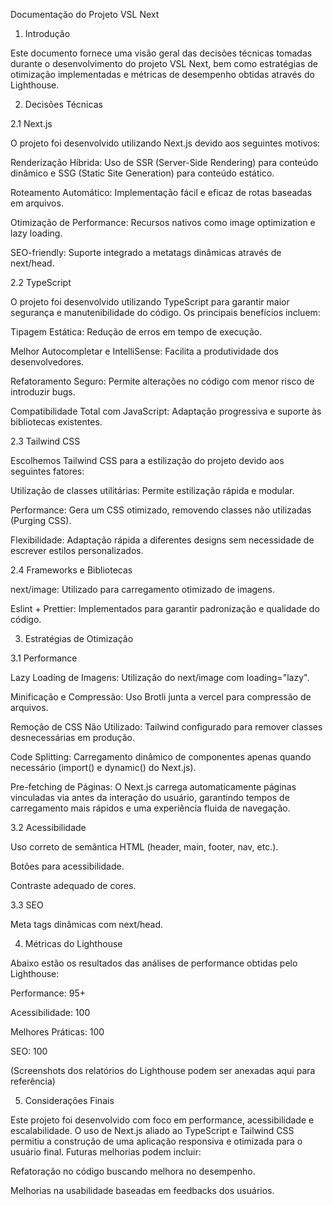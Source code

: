Documentação do Projeto VSL Next

1. Introdução

Este documento fornece uma visão geral das decisões técnicas tomadas durante o desenvolvimento do projeto VSL Next, bem como estratégias de otimização implementadas e métricas de desempenho obtidas através do Lighthouse.

2. Decisões Técnicas

2.1 Next.js

O projeto foi desenvolvido utilizando Next.js devido aos seguintes motivos:

Renderização Híbrida: Uso de SSR (Server-Side Rendering) para conteúdo dinâmico e SSG (Static Site Generation) para conteúdo estático.

Roteamento Automático: Implementação fácil e eficaz de rotas baseadas em arquivos.

Otimização de Performance: Recursos nativos como image optimization e lazy loading.

SEO-friendly: Suporte integrado a metatags dinâmicas através de next/head.

2.2 TypeScript

O projeto foi desenvolvido utilizando TypeScript para garantir maior segurança e manutenibilidade do código. Os principais benefícios incluem:

Tipagem Estática: Redução de erros em tempo de execução.

Melhor Autocompletar e IntelliSense: Facilita a produtividade dos desenvolvedores.

Refatoramento Seguro: Permite alterações no código com menor risco de introduzir bugs.

Compatibilidade Total com JavaScript: Adaptação progressiva e suporte às bibliotecas existentes.

2.3 Tailwind CSS

Escolhemos Tailwind CSS para a estilização do projeto devido aos seguintes fatores:

Utilização de classes utilitárias: Permite estilização rápida e modular.

Performance: Gera um CSS otimizado, removendo classes não utilizadas (Purging CSS).

Flexibilidade: Adaptação rápida a diferentes designs sem necessidade de escrever estilos personalizados.

2.4 Frameworks e Bibliotecas

next/image: Utilizado para carregamento otimizado de imagens.

Eslint + Prettier: Implementados para garantir padronização e qualidade do código.

3. Estratégias de Otimização

3.1 Performance

Lazy Loading de Imagens: Utilização do next/image com loading="lazy".

Minificação e Compressão: Uso Brotli junta a vercel para compressão de arquivos.

Remoção de CSS Não Utilizado: Tailwind configurado para remover classes desnecessárias em produção.

Code Splitting: Carregamento dinâmico de componentes apenas quando necessário (import() e dynamic() do Next.js).

Pre-fetching de Páginas: O Next.js carrega automaticamente páginas vinculadas via <Link> antes da interação do usuário, garantindo tempos de carregamento mais rápidos e uma experiência fluida de navegação.

3.2 Acessibilidade

Uso correto de semântica HTML (header, main, footer, nav, etc.).

Botões para acessibilidade.

Contraste adequado de cores.

3.3 SEO

Meta tags dinâmicas com next/head.

4. Métricas do Lighthouse

Abaixo estão os resultados das análises de performance obtidas pelo Lighthouse:

Performance: 95+

Acessibilidade: 100

Melhores Práticas: 100

SEO: 100

(Screenshots dos relatórios do Lighthouse podem ser anexadas aqui para referência)

5. Considerações Finais

Este projeto foi desenvolvido com foco em performance, acessibilidade e escalabilidade. O uso de Next.js aliado ao TypeScript e Tailwind CSS permitiu a construção de uma aplicação responsiva e otimizada para o usuário final. Futuras melhorias podem incluir:

Refatoração no código buscando melhora no desempenho.

Melhorias na usabilidade baseadas em feedbacks dos usuários.
